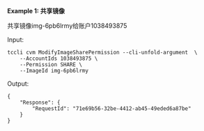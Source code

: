 **Example 1: 共享镜像**

共享镜像img-6pb6lrmy给账户1038493875

Input: 

```
tccli cvm ModifyImageSharePermission --cli-unfold-argument  \
    --AccountIds 1038493875 \
    --Permission SHARE \
    --ImageId img-6pb6lrmy
```

Output: 
```
{
    "Response": {
        "RequestId": "71e69b56-32be-4412-ab45-49eded6a87be"
    }
}
```

